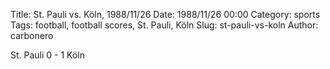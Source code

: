 Title: St. Pauli vs. Köln, 1988/11/26
Date: 1988/11/26 00:00
Category: sports
Tags: football, football scores, St. Pauli, Köln
Slug: st-pauli-vs-koln
Author: carbonero


St. Pauli 0 - 1 Köln
